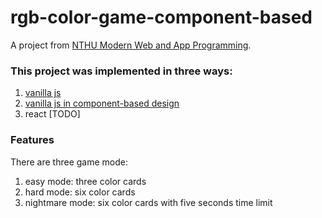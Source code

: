 # rgb-color-game-component-based
A project from [NTHU Modern Web and App Programming](https://nthu-datalab.github.io/webapp/index.html).  

### This project was implemented in three ways:
1. [vanilla js](https://github.com/gcdeng/rgb-color-game)
2. [vanilla js in component-based design](https://gcdeng.github.io/rgb-color-game-component-based/)
3. react [TODO]

### Features
There are three game mode:
1. easy mode: three color cards
2. hard mode: six color cards
3. nightmare mode: six color cards with five seconds time limit